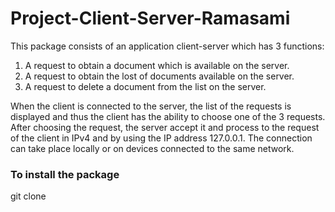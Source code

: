 # Project-Client-Server-Ramasami

This package consists of an application client-server which has 3 functions:
1. A request to obtain a document which is available on the server.
2. A request to obtain the lost of documents available on the server.
3. A request to delete a document from the list on the server.

When the client is connected to the server, the list of the requests is displayed and thus the client has the ability to choose one of the 3 requests. After choosing the request, the server accept it and process to the request of the client in IPv4 and by using the IP address 127.0.0.1. The connection can take place locally or on devices connected to the same network.

### To install the package
git clone 
